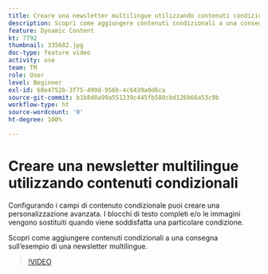 ```yaml
---
title: Creare una newsletter multilingue utilizzando contenuti condizionali
description: Scopri come aggiungere contenuti condizionali a una consegna sull’esempio di una newsletter multilingue.
feature: Dynamic Content
kt: 7792
thumbnail: 335682.jpg
doc-type: feature video
activity: use
team: TM
role: User
level: Beginner
exl-id: 68e4752b-3f75-499d-956b-4c6439a0d6ca
source-git-commit: b1b8d8a99a551239c445fb588cbd126b66a53c9b
workflow-type: ht
source-wordcount: '0'
ht-degree: 100%

---
```


# Creare una newsletter multilingue utilizzando contenuti condizionali

Configurando i campi di contenuto condizionale puoi creare una personalizzazione avanzata. I blocchi di testo completi e/o le immagini vengono sostituiti quando viene soddisfatta una particolare condizione.

Scopri come aggiungere contenuti condizionali a una consegna sull’esempio di una newsletter multilingue.

>[!VIDEO](https://video.tv.adobe.com/v/335682?quality=12&learn=on)
